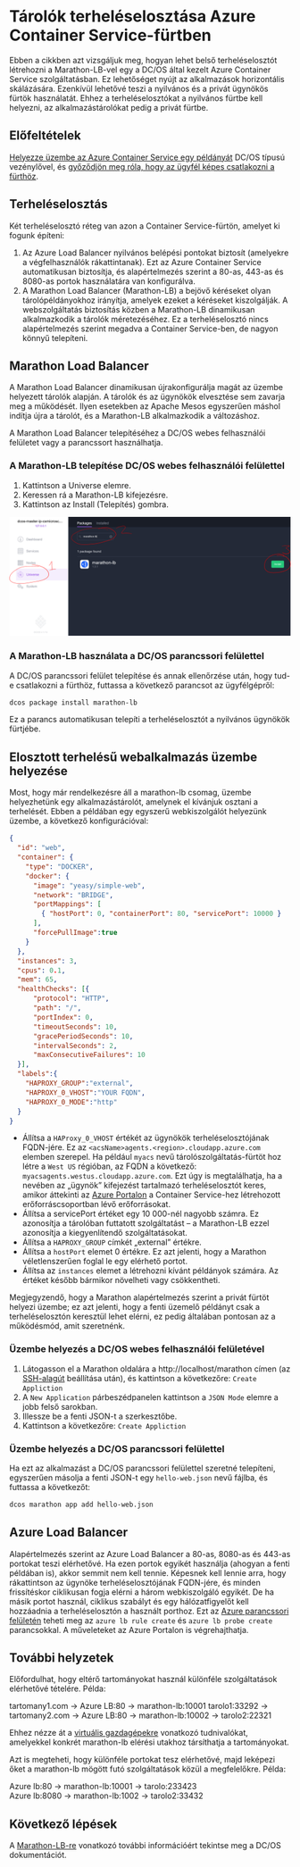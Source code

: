 <properties
   pageTitle="Tárolók terheléselosztása Azure Container Service-fürtben | Microsoft Azure"
   description="Több tárolóra kiterjedő terheléselosztás Azure Container Service-fürtben"
   services="container-service"
   documentationCenter=""
   authors="rgardler"
   manager="timlt"
   editor=""
   tags="acs, azure-container-service"
   keywords="Tárolók, mikroszolgáltatások, DC/OS, Azure"/>

<tags
   ms.service="container-service"
   ms.devlang="na"
   ms.topic="get-started-article"
   ms.tgt_pltfrm="na"
   ms.workload="na"
   ms.date="07/11/2016"
   ms.author="rogardle"/>


# Tárolók terheléselosztása Azure Container Service-fürtben

Ebben a cikkben azt vizsgáljuk meg, hogyan lehet belső terheléselosztót létrehozni a Marathon-LB-vel egy a DC/OS által kezelt Azure Container Service szolgáltatásban. Ez lehetőséget nyújt az alkalmazások horizontális skálázására. Ezenkívül lehetővé teszi a nyilvános és a privát ügynökös fürtök használatát. Ehhez a terheléselosztókat a nyilvános fürtbe kell helyezni, az alkalmazástárolókat pedig a privát fürtbe.

## Előfeltételek

[Helyezze üzembe az Azure Container Service egy példányát](container-service-deployment.md) DC/OS típusú vezénylővel, és [győződjön meg róla, hogy az ügyfél képes csatlakozni a fürthöz](container-service-connect.md). 

## Terheléselosztás

Két terheléselosztó réteg van azon a Container Service-fürtön, amelyet ki fogunk építeni: 

  1. Az Azure Load Balancer nyilvános belépési pontokat biztosít (amelyekre a végfelhasználók rákattintanak). Ezt az Azure Container Service automatikusan biztosítja, és alapértelmezés szerint a 80-as, 443-as és 8080-as portok használatára van konfigurálva.
  2. A Marathon Load Balancer (Marathon-LB) a bejövő kéréseket olyan tárolópéldányokhoz irányítja, amelyek ezeket a kéréseket kiszolgálják. A webszolgáltatás biztosítás közben a Marathon-LB dinamikusan alkalmazkodik a tárolók méretezéséhez. Ez a terheléselosztó nincs alapértelmezés szerint megadva a Container Service-ben, de nagyon könnyű telepíteni.

## Marathon Load Balancer

A Marathon Load Balancer dinamikusan újrakonfigurálja magát az üzembe helyezett tárolók alapján. A tárolók és az ügynökök elvesztése sem zavarja meg a működését. Ilyen esetekben az Apache Mesos egyszerűen máshol indítja újra a tárolót, és a Marathon-LB alkalmazkodik a változáshoz.

A Marathon Load Balancer telepítéséhez a DC/OS webes felhasználói felületet vagy a parancssort használhatja.

### A Marathon-LB telepítése DC/OS webes felhasználói felülettel

  1. Kattintson a Universe elemre.
  2. Keressen rá a Marathon-LB kifejezésre.
  3. Kattintson az Install (Telepítés) gombra.

![A Marathon-LB telepítése a DC/OS webes felületén keresztül](./media/dcos/marathon-lb-install.png)

### A Marathon-LB használata a DC/OS parancssori felülettel

A DC/OS parancssori felület telepítése és annak ellenőrzése után, hogy tud-e csatlakozni a fürthöz, futtassa a következő parancsot az ügyfélgépről:

```bash
dcos package install marathon-lb
```

Ez a parancs automatikusan telepíti a terheléselosztót a nyilvános ügynökök fürtjébe.

## Elosztott terhelésű webalkalmazás üzembe helyezése

Most, hogy már rendelkezésre áll a marathon-lb csomag, üzembe helyezhetünk egy alkalmazástárolót, amelynek el kívánjuk osztani a terhelését. Ebben a példában egy egyszerű webkiszolgálót helyezünk üzembe, a következő konfigurációval:

```json
{
  "id": "web",
  "container": {
    "type": "DOCKER",
    "docker": {
      "image": "yeasy/simple-web",
      "network": "BRIDGE",
      "portMappings": [
        { "hostPort": 0, "containerPort": 80, "servicePort": 10000 }
      ],
      "forcePullImage":true
    }
  },
  "instances": 3,
  "cpus": 0.1,
  "mem": 65,
  "healthChecks": [{
      "protocol": "HTTP",
      "path": "/",
      "portIndex": 0,
      "timeoutSeconds": 10,
      "gracePeriodSeconds": 10,
      "intervalSeconds": 2,
      "maxConsecutiveFailures": 10
  }],
  "labels":{
    "HAPROXY_GROUP":"external",
    "HAPROXY_0_VHOST":"YOUR FQDN",
    "HAPROXY_0_MODE":"http"
  }
}

```

  * Állítsa a `HAProxy_0_VHOST` értékét az ügynökök terheléselosztójának FQDN-jére. Ez az `<acsName>agents.<region>.cloudapp.azure.com` elemben szerepel. Ha például `myacs` nevű tárolószolgáltatás-fürtöt hoz létre a `West US` régióban, az FQDN a következő: `myacsagents.westus.cloudapp.azure.com`. Ezt úgy is megtalálhatja, ha a nevében az „ügynök” kifejezést tartalmazó terheléselosztót keres, amikor áttekinti az [Azure Portalon](https://portal.azure.com) a Container Service-hez létrehozott erőforráscsoportban lévő erőforrásokat.
  * Állítsa a servicePort értéket egy 10 000-nél nagyobb számra. Ez azonosítja a tárolóban futtatott szolgáltatást – a Marathon-LB ezzel azonosítja a kiegyenlítendő szolgáltatásokat.
  * Állítsa a `HAPROXY_GROUP` címkét „external” értékre.
  * Állítsa a `hostPort` elemet 0 értékre. Ez azt jelenti, hogy a Marathon véletlenszerűen foglal le egy elérhető portot.
  * Állítsa az `instances` elemet a létrehozni kívánt példányok számára. Az értéket később bármikor növelheti vagy csökkentheti.

Megjegyzendő, hogy a Marathon alapértelmezés szerint a privát fürtöt helyezi üzembe; ez azt jelenti, hogy a fenti üzemelő példányt csak a terheléselosztón keresztül lehet elérni, ez pedig általában pontosan az a működésmód, amit szeretnénk.

### Üzembe helyezés a DC/OS webes felhasználói felületével

  1. Látogasson el a Marathon oldalára a http://localhost/marathon címen (az [SSH-alagút](container-service-connect.md) beállítása után), és kattintson a következőre: `Create Appliction`
  2. A `New Application` párbeszédpanelen kattintson a `JSON Mode` elemre a jobb felső sarokban.
  3. Illessze be a fenti JSON-t a szerkesztőbe.
  4. Kattintson a következőre: `Create Appliction`

### Üzembe helyezés a DC/OS parancssori felülettel

Ha ezt az alkalmazást a DC/OS parancssori felülettel szeretné telepíteni, egyszerűen másolja a fenti JSON-t egy `hello-web.json` nevű fájlba, és futtassa a következőt:

```bash
dcos marathon app add hello-web.json
```

## Azure Load Balancer

Alapértelmezés szerint az Azure Load Balancer a 80-as, 8080-as és 443-as portokat teszi elérhetővé. Ha ezen portok egyikét használja (ahogyan a fenti példában is), akkor semmit nem kell tennie. Képesnek kell lennie arra, hogy rákattintson az ügynöke terheléselosztójának FQDN-jére, és minden frissítéskor ciklikusan fogja elérni a három webkiszolgáló egyikét. De ha másik portot használ, ciklikus szabályt és egy hálózatfigyelőt kell hozzáadnia a terheléselosztón a használt porthoz. Ezt az [Azure parancssori felületén](../xplat-cli-azure-resource-manager.md) teheti meg az `azure lb rule create` és `azure lb probe create` parancsokkal. A műveleteket az Azure Portalon is végrehajthatja.


## További helyzetek

Előfordulhat, hogy eltérő tartományokat használ különféle szolgáltatások elérhetővé tételére. Példa:

tartomany1.com -> Azure LB:80 -> marathon-lb:10001 tarolo1:33292 ->  
tartomany2.com -> Azure LB:80 -> marathon-lb:10002 -> tarolo2:22321

Ehhez nézze át a [virtuális gazdagépekre](https://mesosphere.com/blog/2015/12/04/dcos-marathon-lb/) vonatkozó tudnivalókat, amelyekkel konkrét marathon-lb elérési utakhoz társíthatja a tartományokat.

Azt is megteheti, hogy különféle portokat tesz elérhetővé, majd leképezi őket a marathon-lb mögött futó szolgáltatások közül a megfelelőkre. Példa:

Azure lb:80 -> marathon-lb:10001 -> tarolo:233423  
Azure lb:8080 -> marathon-lb:1002 -> tarolo2:33432


## Következő lépések

A [Marathon-LB-re](https://dcos.io/docs/1.7/usage/service-discovery/marathon-lb/) vonatkozó további információért tekintse meg a DC/OS dokumentációt.



<!--HONumber=Sep16_HO4-->


